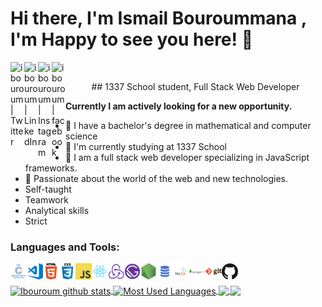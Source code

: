 
# Hi there, I'm Ismail Bouroummana  , I'm Happy to see you here! 👋

[<img align="left" alt="ibouroum | Twitter" width="22px" src="https://cdn.jsdelivr.net/npm/simple-icons@v3/icons/twitter.svg" />][twitter]
[<img align="left" alt="ibouroum | LinkedIn" width="22px" src="https://cdn.jsdelivr.net/npm/simple-icons@v3/icons/linkedin.svg" />][linkedin]
[<img align="left" alt="ibouroum | Instagram" width="22px" src="https://cdn.jsdelivr.net/npm/simple-icons@v3/icons/instagram.svg" />][instagram]
[<img align="left" alt="ibouroum | facebook" width="22px" src="https://cdn.jsdelivr.net/npm/simple-icons@v3/icons/facebook.svg" />][facebook]
<br />
<div align="center">
## 1337 School student, Full Stack Web Developer 
</div>


**Currently I am actively looking for a new opportunity.**
- 🔭 I have a bachelor's degree in mathematical and computer science
- 🌱 I'm currently studying at 1337 School
- 👯 I am a full stack web developer specializing in JavaScript frameworks.
- 🥅 Passionate about the world of the web and new technologies.
- Self-taught
- Teamwork
- Analytical skills
- Strict
### Languages and Tools:

<img align="left" alt="C" width="26px" src="https://raw.githubusercontent.com/github/explore/80688e429a7d4ef2fca1e82350fe8e3517d3494d/topics/c/c.png" />
<img align="left" alt="Visual Studio Code" width="26px" src="https://raw.githubusercontent.com/github/explore/80688e429a7d4ef2fca1e82350fe8e3517d3494d/topics/visual-studio-code/visual-studio-code.png" />
<img align="left" alt="HTML5" width="26px" src="https://raw.githubusercontent.com/github/explore/80688e429a7d4ef2fca1e82350fe8e3517d3494d/topics/html/html.png" />
<img align="left" alt="CSS3" width="26px" src="https://raw.githubusercontent.com/github/explore/80688e429a7d4ef2fca1e82350fe8e3517d3494d/topics/css/css.png" />
<img align="left" alt="JavaScript" width="26px" src="https://raw.githubusercontent.com/github/explore/80688e429a7d4ef2fca1e82350fe8e3517d3494d/topics/javascript/javascript.png" />
<img align="left" alt="React" width="26px" src="https://raw.githubusercontent.com/github/explore/80688e429a7d4ef2fca1e82350fe8e3517d3494d/topics/react/react.png" />
<img align="left" alt="redux" width="26px" src="https://raw.githubusercontent.com/github/explore/80688e429a7d4ef2fca1e82350fe8e3517d3494d/topics/redux/redux.png" />
<img align="left" alt="Gatsby" width="26px" src="https://raw.githubusercontent.com/github/explore/e94815998e4e0713912fed477a1f346ec04c3da2/topics/gatsby/gatsby.png" />
<img align="left" alt="Node.js" width="26px" src="https://raw.githubusercontent.com/github/explore/80688e429a7d4ef2fca1e82350fe8e3517d3494d/topics/nodejs/nodejs.png" />
<img align="left" alt="SQL" width="26px" src="https://raw.githubusercontent.com/github/explore/80688e429a7d4ef2fca1e82350fe8e3517d3494d/topics/sql/sql.png" />
<img align="left" alt="MySQL" width="26px" src="https://raw.githubusercontent.com/github/explore/80688e429a7d4ef2fca1e82350fe8e3517d3494d/topics/mysql/mysql.png" />
<img align="left" alt="MongoDB" width="26px" src="https://raw.githubusercontent.com/github/explore/80688e429a7d4ef2fca1e82350fe8e3517d3494d/topics/mongodb/mongodb.png" />
<img align="left" alt="Git" width="26px" src="https://raw.githubusercontent.com/github/explore/80688e429a7d4ef2fca1e82350fe8e3517d3494d/topics/git/git.png" />
<img align="left" alt="GitHub" width="26px" src="https://raw.githubusercontent.com/github/explore/78df643247d429f6cc873026c0622819ad797942/topics/github/github.png" />
<br /><br />

<a href="https://github.com/ibouroum">
 <img align="center" src="https://github-readme-stats.vercel.app/api?username=ibouroum&show_icons=true&theme=light&line_height=40" alt="Ibouroum github stats"/>
</a>

<a href="https://github.com/ibouroum">
  <img align="center" src="https://github-readme-stats.vercel.app/api/top-langs/?username=ibouroum&theme=light" alt="Most Used Languages"/>
</a>

<a href="https://github.com/ibouroum/Matcha">
  <img align="center" src="https://github-readme-stats.vercel.app/api/pin/?username=ibouroum&repo=Matcha&theme=light" />
</a>
<a href="https://github.com/ibouroum/Hypertube">
  <img align="center" src="https://github-readme-stats.vercel.app/api/pin/?username=ibouroum&repo=Hypertube&theme=light" />
</a>

[twitter]: https://twitter.com/IBouroummana
[instagram]: https://www.instagram.com/mailisbo/
[linkedin]: https://www.linkedin.com/in/ismail-bouroummana/
[facebook]: https://www.facebook.com/Bouroummana
